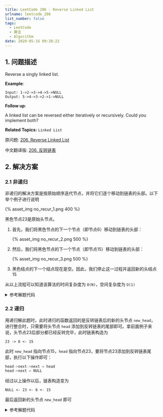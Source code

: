 ```yaml
---
title: LeetCode 206 - Reverse Linked List
urlname: leetcode_206
list_number: false
tags:
  - LeetCode
  - 算法
  - Algorithm
date: 2020-05-16 09:38:22
---
```


## 1. 问题描述

Reverse a singly linked list.

__Example__:

```
Input: 1->2->3->4->5->NULL
Output: 5->4->3->2->1->NULL
```

__Follow up__:

A linked list can be reversed either iteratively or recursively. Could you implement both?

__Related Topics:__ `Linked List`

原问题: [206. Reverse Linked List](https://leetcode.com/problems/reverse-linked-list/)

中文翻译版: [206. 反转链表](https://leetcode-cn.com/problems/reverse-linked-list/)

## 2. 解决方案

### 2.1 非递归

非递归的解决方案是按原始顺序迭代节点，并将它们逐个移动到链表的头部。以下举个例子进行说明

{% asset_img no_recur_1.png 400 %}

黑色节点23是原始头节点。

1. 首先，我们将黑色节点的下一个节点（即节点6）移动到链表的头部：

    {% asset_img no_recur_2.png 500 %}

2. 然后，我们将黑色节点的下一个节点（即节点15）移动到链表的头部：

    {% asset_img no_recur_3.png 500 %}

3. 黑色结点的下一个结点现在是空。因此，我们停止这一过程并返回新的头结点15

从以上流程可以知道该算法的时间复杂度为 `O(N)`，空间复杂度为 `O(1)`

<details>
<summary>参考解题代码</summary>

```cpp
/**
 * Definition for singly-linked list.
 * struct ListNode {
 *     int val;
 *     ListNode *next;
 *     ListNode(int x) : val(x), next(NULL) {}
 * };
 */
class Solution {
public:
    ListNode* reverseList(ListNode* head) {
        ListNode *cur, *next;

        cur = head;
        while (cur != NULL && cur->next != NULL) {
            next = cur->next;
            cur->next = next->next;
            next->next = head;
            head = next;
        }

        return head;
    }
};
```

</details>

### 2.2 递归

用递归解此题时，此时递归的函数返回的是反转链表后的新的头节点 `new_head`，进行整合时，只需要将头节点 `head` 添加到反转链表的尾部即可。拿前面例子来说，头节点23后部分都已经反转完毕，此时链表构造为

```
23 -> 6 <- 15
```

此时 `new_head` 指向节点15，`head` 指向节点23，要将节点23添加到反转链表尾部，执行以下操作即可：

```cpp
head->next->next = head
head->next = NULL
```

经过以上操作以后，链表构造变为

```
NULL <- 23 <- 6 <- 15
```

最后返回新的头节点 `new_head` 即可

<details>
<summary>参考解题代码</summary>

```cpp
/**
 * Definition for singly-linked list.
 * struct ListNode {
 *     int val;
 *     ListNode *next;
 *     ListNode(int x) : val(x), next(NULL) {}
 * };
 */
class Solution {
public:
    ListNode* reverseList(ListNode* head) {
        if (head == NULL || head->next == NULL)
            return head;

        ListNode *new_head;

        new_head = reverseList(head->next);
        head->next->next = head;
        head->next = NULL;

        return new_head;
    }
};
```

</details>